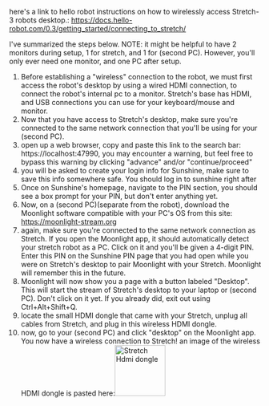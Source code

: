 here's a link to hello robot instructions on how to wirelessly access Stretch-3 robots desktop.: https://docs.hello-robot.com/0.3/getting_started/connecting_to_stretch/

I've summarized the steps below. NOTE: it might be helpful to have 2 monitors during setup, 1 for stretch, and 1 for (second PC). However, you'll only ever need one monitor, and one PC after setup.

1) Before establishing a "wireless" connection to the robot, we must first access the robot's desktop by using a wired HDMI connection, to connect the robot's internal pc to a monitor. Stretch's base has HDMI, and USB connections you can use for your keyboard/mouse and monitor.
2) Now that you have access to Stretch's desktop, make sure you're connected to the same network connection that you'll be using for your (second PC).
3) open up a web browser, copy and paste this link to the search bar:  https://localhost:47990, you may encounter a warning, but feel free to bypass this warning by clicking "advance" and/or "continue/proceed"
4) you will be asked to create your login info for Sunshine, make sure to save this info somewhere safe. You should log in to sunshine right after
5) Once on Sunshine's homepage, navigate to the PIN section, you should see a box prompt for your PIN, but don't enter anything yet.
6) Now, on a (second PC)(separate from the robot), download the Moonlight software compatible with your PC's OS from this site: https://moonlight-stream.org
7) again, make sure you're connected to the same network connection as Stretch. If you open the Moonlight app, it should automatically detect your stretch robot as a PC. Click on it and you'll be given a 4-digit PIN. Enter this PIN on the Sunshine PIN page that you had open while you were on Stretch's desktop to pair Moonlight with your Stretch. Moonlight will remember this in the future.
8) Moonlight will now show you a page with a button labeled "Desktop". This will start the stream of Stretch's desktop to your laptop or (second PC). Don't click on it yet. If you already did, exit out using Ctrl+Alt+Shift+Q.
9) locate the small HDMI dongle that came with your Stretch, unplug all cables from Stretch, and plug in this wireless HDMI dongle.
10) now, go to your (second PC) and click "desktop" on the Moonlight app. You now have a wireless connection to Stretch! an image of the wireless HDMI dongle is pasted here:<img width="101" alt="Stretch Hdmi dongle" src="https://github.com/user-attachments/assets/718d174e-9e51-438d-b6b3-614271161291">

